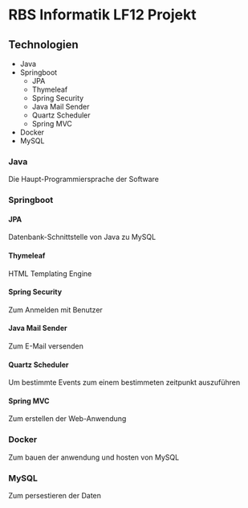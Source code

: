 # RBS Informatik LF12 Projekt

## Technologien

- Java
- Springboot
  - JPA
  - Thymeleaf
  - Spring Security
  - Java Mail Sender
  - Quartz Scheduler
  - Spring MVC
- Docker
- MySQL

### Java

Die Haupt-Programmiersprache der Software

### Springboot

#### JPA
Datenbank-Schnittstelle von Java zu MySQL

#### Thymeleaf
HTML Templating Engine

#### Spring Security
Zum Anmelden mit Benutzer

#### Java Mail Sender
Zum E-Mail versenden

#### Quartz Scheduler
Um bestimmte Events zum einem bestimmeten zeitpunkt auszuführen

#### Spring MVC
Zum erstellen der Web-Anwendung

### Docker
Zum bauen der anwendung und hosten von MySQL

### MySQL
Zum persestieren der Daten